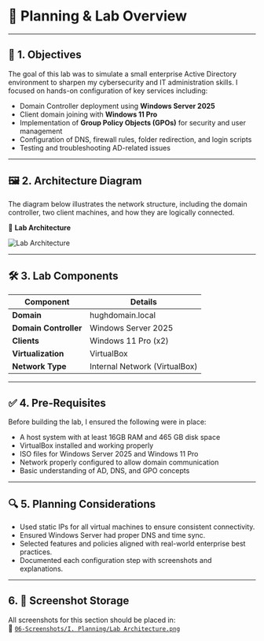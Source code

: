 # 🧠 Planning & Lab Overview

---

## 📝 1. Objectives

The goal of this lab was to simulate a small enterprise Active Directory environment to sharpen my cybersecurity and IT administration skills. I focused on hands-on configuration of key services including:

- Domain Controller deployment using **Windows Server 2025**
- Client domain joining with **Windows 11 Pro**
- Implementation of **Group Policy Objects (GPOs)** for security and user management
- Configuration of DNS, firewall rules, folder redirection, and login scripts
- Testing and troubleshooting AD-related issues

---

## 🖼️ 2. Architecture Diagram

The diagram below illustrates the network structure, including the domain controller, two client machines, and how they are logically connected.

📸 **Lab Architecture**  

![Lab Architecture](https://github.com/user-attachments/assets/9e0f2334-a862-4b43-ac28-52cf6861c98d)

---

## 🛠️ 3. Lab Components

| Component             | Details                       |
|-----------------------|-------------------------------|
| **Domain**            | hughdomain.local              |
| **Domain Controller** | Windows Server 2025           |
| **Clients**           | Windows 11 Pro (x2)           |
| **Virtualization**    | VirtualBox                    |
| **Network Type**      | Internal Network (VirtualBox) |

---

## ✅ 4. Pre-Requisites

Before building the lab, I ensured the following were in place:

- A host system with at least 16GB RAM and 465 GB disk space
- VirtualBox installed and working properly
- ISO files for Windows Server 2025 and Windows 11 Pro
- Network properly configured to allow domain communication
- Basic understanding of AD, DNS, and GPO concepts

---

## 🔍 5. Planning Considerations

- Used static IPs for all virtual machines to ensure consistent connectivity.
- Ensured Windows Server had proper DNS and time sync.
- Selected features and policies aligned with real-world enterprise best practices.
- Documented each configuration step with screenshots and explanations.

---

## 6. 📁 Screenshot Storage

All screenshots for this section should be placed in:  
📂 [`06-Screenshots/I. Planning/Lab Architecture.png`](https://github.com/Hugh-Kumbi/Hugh-Kumbi-Active-Directory-Lab/blob/main/06-Screenshots/I.%20Planning/README.md)
